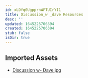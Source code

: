 ```yaml
---
id: xLDfq0UgpprnWFTUIrYI1
title: Discussion_w _dave Resources
desc: ''
updated: 1645225706394
created: 1645225706394
stub: false
isDir: true
---
```

## Imported Assets
- [Discussion w- Dave.jpg](/assets/discussion-w--dave-vXbNQqxBDmdg.jpg)
